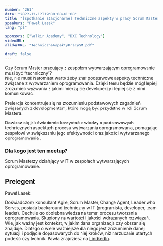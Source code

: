 ```yaml
---
number: "261"
date: "2022-12-12T19:00:00+01:00"
title: "[spotkanie stacjonarne] Techniczne aspekty w pracy Scrum Mastera"
speakers: "Paweł Lasek"
lang: "pl"

sponsors: ["Valkir Academy", "DXC Technology"]
videoURL:
slidesURL: "TechniczneAspektyPracySM.pdf"

draft: false
---
```


Czy Scrum Master pracujący z zespołem wytwarzającym oprogramowanie musi być “techniczny”?  
Nie, nie musi! Natomiast warto żeby znał podstawowe aspekty techniczne związane z wytwarzaniem oprogramowania. Dzięki temu będzie mógł lepiej zrozumieć wyzwania z jakimi mierzą się developerzy i lepiej się z nimi komunikować.

Prelekcja koncentruje się na zrozumieniu podstawowych zagadnień związanych z developmentem, które mogą być przydatne w roli Scrum Mastera.  

Dowiesz się jak świadomie korzystać z wiedzy o podstawowych technicznych aspektach procesu wytwarzania oprogramowania, pomagając zespołowi w zwiększaniu jego efektywności oraz jakości wytwarzanego oprogramowania .

### Dla kogo jest ten meetup?

Scrum Masterzy działający w IT w zespołach wytwarzających oprogramowanie.

## Prelegent

Paweł Lasek:  

Doświadczony konsultant Agile, Scrum Master, Change Agent, Leader who Serves, posiada background techniczny w IT (programista, developer, team leader).
Cechuje go dogłębna wiedza na temat procesu tworzenia oprogramowania. Skupiony na wartości i jakości wdrażanych rozwiązań.
Wie, jak ważny jest kontekst, w jakim dana organizacja czy obszar się znajduje.
Dlatego o wiele ważniejsze dla niego jest zrozumienie danej sytuacji i podjęcie dopasowanych do niej kroków, niż narzucanie utartych podejść czy technik.
Pawła znajdziesz na [LindkedIn](https://www.linkedin.com/in/lasek/).
